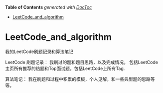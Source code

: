<!-- START doctoc generated TOC please keep comment here to allow auto update -->
<!-- DON'T EDIT THIS SECTION, INSTEAD RE-RUN doctoc TO UPDATE -->
**Table of Contents**  *generated with [DocToc](https://github.com/thlorenz/doctoc)*

- [LeetCode_and_algorithm](#leetcode_and_algorithm)

<!-- END doctoc generated TOC please keep comment here to allow auto update -->

# LeetCode_and_algorithm
我的LeetCode刷题记录和算法笔记


LeetCode 刷题记录： 我刷过的题和题目思路，以及完成情况。 包括LeetCode主页所有推荐的热题和Top面试题。包括LeetCode上所有Tag.    

算法笔记： 我在刷题和过程中积累的模板，个人见解，和一些典型题的思路等等。
